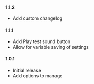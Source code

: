 #### 1.1.2
* Add custom changelog

#### 1.1.1
* Add Play test sound button
* Allow for variable saving of settings

#### 1.0.1
* Initial release
* Add options to manage
